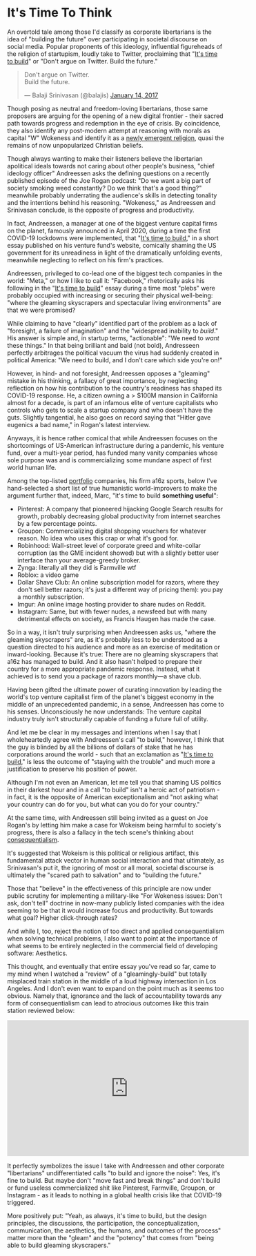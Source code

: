 # It's Time To Think

An overtold tale among those I'd classify as corporate libertarians is the idea
of "building the future" over participating in societal discourse on social
media. Popular proponents of this ideology, influential figureheads of the
religion of startupism, loudly take to Twitter, proclaiming that "[It's time to
build](https://a16z.com/2020/04/18/its-time-to-build/)" or "Don't argue on
Twitter. Build the future."

<blockquote class="twitter-tweet"><p lang="en" dir="ltr">Don&#39;t argue on Twitter.<br>Build the future.</p>&mdash; Balaji Srinivasan (@balajis) <a href="https://twitter.com/balajis/status/820139852041777152?ref_src=twsrc%5Etfw">January 14, 2017</a></blockquote> <script async src="https://platform.twitter.com/widgets.js" charset="utf-8"></script>

Though posing as neutral and freedom-loving libertarians, those same proposers
are arguing for the opening of a new digital frontier - their sacred path
towards progress and redemption in the eye of crisis. By coincidence, they also
identify any post-modern attempt at reasoning with morals as capital "W"
Wokeness and identify it as a [newly emergent
religion](https://www.youtube.com/watch?v=fDB1CsfUjys), quasi the remains of
now unpopularized Christian beliefs.

Though always wanting to make their listeners believe the libertarian
apolitical ideals towards not caring about other people's business, "chief
ideology officer" Andreessen asks the defining questions on a recently
published episode of the Joe Rogan podcast: "Do we want a big part of society
smoking weed constantly? Do we think that's a good thing?" meanwhile probably
underrating the audience's skills in detecting tonality and the intentions
behind his reasoning. "Wokeness," as Andreessen and Srinivasan conclude, is the
opposite of progress and productivity.

In fact, Andreessen, a manager at one of the biggest venture capital firms on
the planet, famously announced in April 2020, during a time the first COVID-19
lockdowns were implemented, that "[It's time to
build](https://a16z.com/2020/04/18/its-time-to-build/)," in a short essay
published on his venture fund's website, comically shaming the US government
for its unreadiness in light of the dramatically unfolding events, meanwhile
neglecting to reflect on his firm's practices.

Andreessen, privileged to co-lead one of the biggest tech companies in the
world: "Meta," or how I like to call it: "Facebook," rhetorically asks his
following in the "[It's time to
build](https://a16z.com/2020/04/18/its-time-to-build/)" essay during a time
most "plebs" were probably occupied with increasing or securing their physical
well-being: "where the gleaming skyscrapers and spectacular living
environments" are that we were promised?

While claiming to have "clearly" identified part of the problem as a lack of
"foresight, a failure of imagination" and the "widespread inability to
_build_." His answer is simple and, in startup terms, "actionable": "We need to
_want_ these things." In that being brilliant and bald (not bold), Andresseen
perfectly arbitrages the political vacuum the virus had suddenly created in
political America: "We need to build, and I don't care which side you're on!"

However, in hind- and not foresight, Andreessen opposes a "gleaming" mistake in
his thinking, a fallacy of great importance, by neglecting reflection on how
his contribution to the country's readiness has shaped its COVID-19 response.
He, a citizen owning a > $100M mansion in California almost for a decade, is
part of an infamous elite of venture capitalists who controls who gets to scale
a startup company and who doesn't have the guts. Slightly tangential, he also
goes on record saying that "Hitler gave eugenics a bad name," in Rogan's latest
interview.

Anyways, it is hence rather comical that while Andreessen focuses on the
shortcomings of US-American infrastructure during a pandemic, his venture fund,
over a multi-year period, has funded many vanity companies whose sole purpose
was and is commercializing some mundane aspect of first world human life.

Among the top-listed [portfolio](https://a16z.com/portfolio/) companies, his
firm a16z sports, below I've hand-selected a short list of true humanistic
world-improvers to make the argument further that, indeed, Marc, "it's time to
build **something useful**":

- Pinterest: A company that pioneered hijacking Google Search results for
  growth, probably decreasing global productivity from internet searches by a
  few percentage points.
- Groupon: Commercializing digital shopping vouchers for whatever reason. No
  idea who uses this crap or what it's good for.
- Robinhood: Wall-street level of corporate greed and white-collar corruption
  (as the GME incident showed) but with a slightly better user interface than
  your average-greedy broker.
- Zynga: literally all they did is Farmville wtf
- Roblox: a video game
- Dollar Shave Club: An online subscription model for razors, where they don't
  sell better razors; it's just a different way of pricing them): you pay a
  monthly subscription.
- Imgur: An online image hosting provider to share nudes on Reddit.
- Instagram: Same, but with fewer nudes, a newsfeed but with many detrimental
  effects on society, as Francis Haugen has made the case.

So in a way, it isn't truly surprising when Andreessen asks us, "where the
gleaming skyscrapers" are, as it's probably less to be understood as a question
directed to his audience and more as an exercise of meditation or
inward-looking. Because it's true: There are no gleaming skyscrapers that a16z
has managed to build. And it also hasn't helped to prepare their country for a
more appropriate pandemic response. Instead, what it achieved is to send you a
package of razors monthly—a shave club.

Having been gifted the ultimate power of curating innovation by leading the
world's top venture capitalist firm of the planet's biggest economy in the
middle of an unprecedented pandemic, in a sense, Andreessen has come to his
senses. Unconsciously he now understands: The venture capital industry truly
isn't structurally capable of funding a future full of utility.

And let me be clear in my messages and intentions when I say that I
wholeheartedly agree with Andreessen's call "to build," however, I think that
the guy is blinded by all the billions of dollars of stake that he has
corporations around the world - such that an exclamation as "[It's time to
build](https://a16z.com/2020/04/18/its-time-to-build/)," is less the outcome of
"staying with the trouble" and much more a justification to preserve his
position of power.

Although I'm not even an American, let me tell you that shaming US politics in
their darkest hour and in a call "to build" isn't a heroic act of patriotism -
in fact, it is the opposite of American exceptionalism and "not asking what
your country can do for you, but what can you do for your country."

At the same time, with Andreessen still being invited as a guest on Joe Rogan's
by letting him make a case for Wokeism being harmful to society's progress,
there is also a fallacy in the tech scene's thinking about
[consequentialism](https://www.learnliberty.org/blog/getting-good-results-vs-doing-the-right-thing/).

It's suggested that Wokeism is this political or religious artifact, this
fundamental attack vector in human social interaction and that ultimately, as
Srinivasan's put it, the ignoring of most or all moral, societal discourse is
ultimately the "scared path to salvation" and to "building the future."

Those that "believe" in the effectiveness of this principle are now under
public scrutiny for implementing a military-like "For Wokeness issues: Don't
ask, don't tell" doctrine in now-many publicly listed companies with the idea
seeming to be that it would increase focus and productivity. But towards what
goal? Higher click-through rates?

And while I, too, reject the notion of too direct and applied consequentialism
when solving technical problems, I also want to point at the importance of what
seems to be entirely neglected in the commercial field of developing software:
Aesthetics.

This thought, and eventually that entire essay you've read so far, came to my
mind when I watched a "review" of a "gleamingly-build" but totally misplaced
train station in the middle of a loud highway intersection in Los Angeles. And
I don't even want to expand on the point much as it seems too obvious. Namely
that, ignorance and the lack of accountability towards any form of
consequentialism can lead to atrocious outcomes like this train station
reviewed below:

<iframe width="560" height="315" src="https://www.youtube.com/embed/1vrQHMhZ3k4" title="YouTube video player" frameborder="0" allow="accelerometer; autoplay; clipboard-write; encrypted-media; gyroscope; picture-in-picture" allowfullscreen></iframe>

It perfectly symbolizes the issue I take with Andreessen and other corporate
"libertarians" undifferentiated calls "to build and ignore the noise": Yes,
it's fine to build. But maybe don't "move fast and break things" and don't
build or fund useless commercialized shit like Pinterest, Farmville, Groupon,
or Instagram - as it leads to nothing in a global health crisis like that
COVID-19 triggered.

More positively put: "Yeah, as always, it's time to build, but the design
principles, the discussions, the participation, the conceptualization,
communication, the aesthetics, the humans, and outcomes of the process" matter
more than the "gleam" and the "potency" that comes from "being able to build
gleaming skyscrapers."
